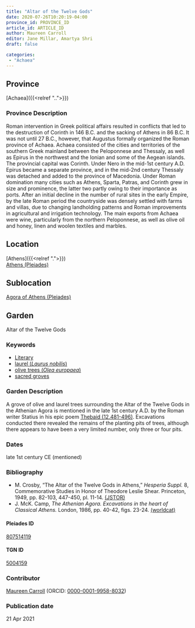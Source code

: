 ```yaml
---
title: "Altar of the Twelve Gods"
date: 2020-07-26T10:20:19-04:00
province_id: PROVINCE_ID
article_id: ARTICLE_ID
author: Maureen Carroll
editor: Jane Millar, Amartya Shri
draft: false

categories:
 - "Achaea"
---
```


## Province
[Achaea]({{<relref "..">}})

### Province Description
Roman intervention in Greek political affairs resulted in conflicts that led to the destruction of Corinth in 146 B.C. and the sacking of Athens in 86 B.C. It was not until 27 B.C., however, that Augustus formally organized the Roman province of Achaea. Achaea consisted of the cities and territories of the southern Greek mainland between the Peloponnese and Thessaly, as well as Epirus in the northwest and the Ionian and some of the Aegean islands.
The provincial capital was Corinth. Under Nero in the mid-1st century A.D. Epirus became a separate province, and in the mid-2nd century Thessaly was detached and added to the province of Macedonia. Under Roman domination many cities such as Athens, Sparta, Patras, and Corinth grew in size and prominence, the latter two partly owing to their importance as ports.  After an initial decline in the number of rural sites in the early Empire, by the late Roman period the countryside was densely settled with farms and villas, due to changing landholding patterns and Roman improvements in agricultural and irrigation technology. The main exports from Achaea were wine, particularly from the northern Peloponnese, as well as olive oil and honey, linen and woolen textiles and marbles.

## Location

[Athens]({{<relref ".">}}) \
[Athens (Pleiades)](https://pleiades.stoa.org/places/579885)

<!--### Location Description-->

<!-- LEAVE THIS BLANK FOR NOW -->

## Sublocation

[Agora of Athens (Pleiades)](https://pleiades.stoa.org/places/807514119)

<!--### Sublocation Description-->

<!-- DESCRIPTION -->

## Garden

Altar of the Twelve Gods

### Keywords
- [Literary](#)
- [laurel (*Laurus nobilis*)](http://powo.science.kew.org/taxon/465049-1)
- [olive trees (*Olea europaea*)](http://powo.science.kew.org/taxon/610675-1)
- [sacred groves](http://vocab.getty.edu/page/aat/300251876)

### Garden Description

A grove of olive and laurel trees surrounding the Altar of the Twelve Gods in the Athenian Agora is mentioned in the late 1st century A.D. by the Roman writer Statius in his epic poem [Thebaid (12.481-496)](http://data.perseus.org/citations/urn:cts:latinLit:phi1020.phi001.perseus-lat1:12). Excavations conducted there revealed the remains of the planting pits of trees, although there appears to have been a very limited number, only three or four pits.

<!--

### Plans

### Images

NEEDED - search bibliography for plans.

{{< figure src="../images/image_name.ext" alt="ALT_TEXT" title="CAPTION" >}} -->

### Dates

late 1st century CE (mentioned)

### Bibliography

* M. Crosby, “The Altar of the Twelve Gods in Athens,” *Hesperia Suppl.* 8, Commemorative Studies in Honor of Theodore Leslie Shear. Princeton, 1949, pp. 82-103, 447-450, pl. 11-14. [(JSTOR)](https://www.jstor.org/stable/1353886)
* J. McK. Camp, *The Athenian Agora. Excavations in the heart of Classical Athens.* London, 1986, pp. 40-42, figs. 23-24. [(worldcat)](http://www.worldcat.org/oclc/1153939923)

#### Pleiades ID

[807514119](https://pleiades.stoa.org/places/807514119)

#### TGN ID

[5004159](http://vocab.getty.edu/page/tgn/5004159)

### Contributor

[Maureen Carroll](#) (ORCID: [0000-0001-9958-8032](https://orcid.org/0000-0001-9958-8032))

### Publication date


21 Apr 2021

<!--### Related articles-->

<!-- Links to other related articles. Leave blank for now -->
